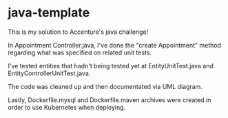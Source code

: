 # java-template

This is my solution to Accenture's java challenge!

In Appointment Controller.java, I've done the "create Appointment" method regarding what was specified on related unit tests.

I've tested entities that hadn't being tested yet at EntityUnitTest.java and EntityControllerUnitTest.java.

The code was cleaned up and then documentated via UML diagram.

Lastly, Dockerfile.mysql and Dockerfile.maven archives were created in order to use Kubernetes when deploying.